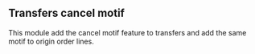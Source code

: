 Transfers cancel motif
----------------------
This module add the cancel motif feature to transfers and add the same motif to origin order lines.



